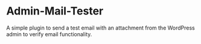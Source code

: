 # Admin-Mail-Tester
A simple plugin to send a test email with an attachment from the WordPress admin to verify email functionality.
